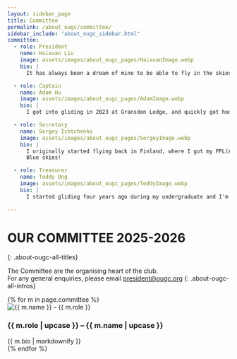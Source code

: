 ```yaml
---
layout: sidebar_page
title: Committee
permalink: /about_ougc/committee/
sidebar_include: "about_ougc_sidebar.html"
committee:
  - role: President
    name: Haixuan Liu
    image: assets/images/about_ougc_pages/HaixuanImage.webp
    bio: |
      It has always been a dream of mine to be able to fly in the skies on my own, so it's great to be a part of OUGC/OGC where I can share my joy with many other cool people in the club. It's always amazing to see everyone helping out (for free!!) to keep the sport as affordable and accessible, and I also feel great to be a part of that each time I visit the airfield!

  - role: Captain
    name: Adam Hu
    image: assets/images/about_ougc_pages/AdamImage.webp
    bio: |
      I got into gliding in 2023 at Gransden Lodge, and quickly got hooked. I subsequently joined OUGC in 2024, and earned my Bronze & Cross-Country endorsements, as well as my Silver badge in 2025. I love spending time with the awesome people at the club, whether it's just hanging out or helping out at the launch site. As the Captain, I organise our expeditions and the annual Varsity match against Cambridge.

  - role: Secretary
    name: Sergey Ichtchenko
    image: assets/images/about_ougc_pages/SergeyImage.webp
    bio: |
      I originally started flying back in Finland, where I got my PPL(A) license for powered planes back in 2023. I love that I can continue my flying hobby with gliders at Oxford, surrounded by wonderful and excited pilots from OUGC.
      Blue skies!

  - role: Treasurer
    name: Teddy Ong
    image: assets/images/about_ougc_pages/TeddyImage.webp
    bio: |
      I started gliding four years ago during my undergraduate and I'm now doing a DPhil in Physics. I come from Singapore and the sport is not possible in Southeast Asia. In fact, I think the UK is the safest place to learn gliding, so cherish your opportunity here and now!

---
```


# OUR COMMITTEE 2025-2026
{: .about-ougc-all-titles}

The Committee are the organising heart of the club.  
For any general enquiries, please email president@ougc.org
{: .about-ougc-all-intros}

<div class="committee-stack">
{% for m in page.committee %}
  <section class="committee-row">
    <div class="photo">
      <img src="{{ m.image | relative_url }}" alt="{{ m.name }} – {{ m.role }}">
    </div>
    <div class="bio">
      <h3 class="role-name">{{ m.role | upcase }} – {{ m.name | upcase }}</h3>
      {{ m.bio | markdownify }}
    </div>
  </section>
{% endfor %}
</div>